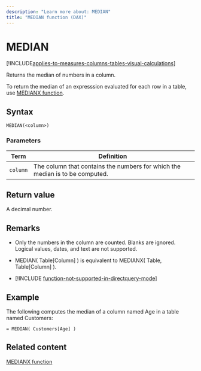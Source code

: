 ```yaml
---
description: "Learn more about: MEDIAN"
title: "MEDIAN function (DAX)"
---
```

# MEDIAN

[!INCLUDE[applies-to-measures-columns-tables-visual-calculations](includes/applies-to-measures-columns-tables-visual-calculations.md)]

Returns the median of numbers in a column.

To return the median of an expresssion evaluated for each row in a table, use [MEDIANX function](medianx-function-dax.md).

## Syntax

```dax
MEDIAN(<column>)
```

### Parameters

|Term|Definition|
|--------|--------------|
|`column`|The column that contains the numbers for which the median is to be computed.|

## Return value

A decimal number.

## Remarks

- Only the numbers in the column are counted. Blanks are ignored. Logical values, dates, and text are not supported. 

- MEDIAN( Table[Column] ) is equivalent to MEDIANX( Table, Table[Column] ).

- [!INCLUDE [function-not-supported-in-directquery-mode](includes/function-not-supported-in-directquery-mode.md)]

## Example

The following computes the median of a column named Age in a table named Customers:

```dax
= MEDIAN( Customers[Age] )
```

## Related content

[MEDIANX function](medianx-function-dax.md)
